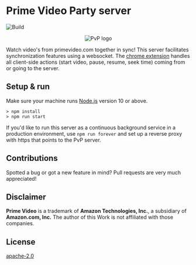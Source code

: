 # Prime Video Party server
![Build](https://github.com/videoparty/server/workflows/Build/badge.svg)

<p style="text-align: center" align="center">
  <img src="https://primevideoparty.com/logo-full.png" alt="PvP logo"/>
</p>

Watch video's from primevideo.com together in sync! This server facilitates synchronization features using a websocket.
The [chrome extension](https://github.com/videoparty/prime-chrome) handles all client-side actions (start video, pause, resume, seek time) coming from or going to the server.

## Setup & run
Make sure your machine runs [Node.js](https://nodejs.org/) version 10 or above.

```shell script
> npm install
> npm run start
```

If you'd like to run this server as a continuous background service in a production environment,
use `npm run forever` and set up a reverse proxy with https that points to the PvP server.

## Contributions
Spotted a bug or got a new feature in mind? Pull requests are very much appreciated!

## Disclaimer
**Prime Video** is a trademark of **Amazon Technologies, Inc.**, a subsidiary of **Amazon.com, Inc.**
The author of this Work is not affiliated with those companies.

## License
[apache-2.0](LICENSE)